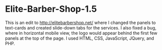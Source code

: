 # Elite-Barber-Shop-1.5
This is an edit to http://elitebarbershop.net/ where I changed the panels to text-cards and created slide-down tabs for the services. I also fixed a bug, where in horizontal mobile view, the logo would appear behind the first few panels at the top of the page. I used HTML, CSS, JavaScript, JQuery, and PHP. 
